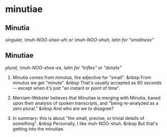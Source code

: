 # minutiae

## Minutia
*singular, \muh-NOO-shee-uh\ or \muh-NOO-shuh\, latin for "smallness"*
## Minutiae
*plural, \muh-NOO-shee-ee\, latin for "trifles" or "details"*

1. Minutia comes from minutus, the adjective for "small".    &nbsp  From minutus we get "minute".    &nbsp  That's usually accepted as 60 seconds -- except when it's just "an instant or point of time". 

2. Merriam-Webster believes that Minutiae is merging with Minutia, based upon their analysis of spoken transcripts, and "being re-analyzed as a zero plural."  &nbsp  And who are we to disagree?

3. In summary: this is about "the small, precise, or trivial details of something".    &nbsp  Personally, I like muh-NOO-shuh.    &nbsp  But that's getting into the minutiae.

